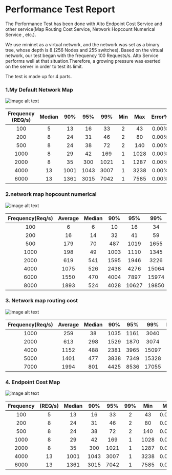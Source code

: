 # **Performance Test Report**

The Performance Test has been done with Alto Endpoint Cost Service and other service(Map Routing Cost Service, Network Hopcount Numerical Service , etc.). 

We use mininet as a virtual network, and the network was set as a binary tree, whose depth is 8.(256 Nodes and 255 switches). Based on the virtual network, our test began with the frequency 100 Requests/s. Alto Service performs well at that situation.Therefore, a growing pressure was exerted on the server in order to test its limit.

The test is made up for 4 parts.

### 1.My Default Network Map

![image alt text](image_0.png)


|Frequency (REQ/s) | Median | 90% | 95% | 99% | Min | Max | Error% | Throughput(/sec) | Average | 
|:-------------------:|:------:|:---:|:---:|:---:|:---:|:---:|:------:|:----------------:|:-------:|
|100 | 5 | 13 | 16 | 33 | 2 | 43 | 0.00% | 726.2 | 6 | 
|200 | 8 | 24 | 31 | 46 | 2 | 80 | 0.00% | 1116.1 | 11 | 
|500 | 8 | 24 | 38 | 72 | 2 | 140 | 0.00% | 1281.7 | 12 | 
|1000 | 8 | 29 | 42 | 169 | 1 | 1028 | 0.00% | 558.4 | 21 | 
|2000 | 8 | 35 | 300 | 1021 | 1 | 1287 | 0.00% | 707.6 | 62 | 
|4000 | 13 | 1001 | 1043 | 3007 | 1 | 3238 | 0.00% | 681 | 152 | 
|6000 | 13 | 1361 | 3015 | 7042 | 1 | 7585 | 0.00% | 626.5 | 440 | 

### 2.network map hopcount numerical

![image alt text](image_1.png)

|Frequency(Req/s) | Average | Median | 90% | 95% | 99% | Min | Max | Error% | Throughtput(/sec)|
|:----------------:|:-------:|:------:|:---:|:---:|:---:|:---:|:---:|:------:|:----------------:|
|100 | 6 | 6 | 10 | 16 | 34 | 3 | 39 | 0.00% | 870.3|
|200 | 16 | 14 | 32 | 41 | 59 | 3 | 83 | 0.00% | 1724.1|
|500 | 179 | 70 | 487 | 1019 | 1655 | 3 | 2019 | 0.00% | 978.1|
|1000 | 198 | 49 | 1003 | 1110 | 1345 | 3 | 2144 | 0.00% | 640.5|
|2000 | 619 | 541 | 1595 | 1946 | 3226 | 3 | 7348 | 0.00% | 514.9|
|4000 | 1075 | 526 | 2438 | 4276 | 15064 | 3 | 15355 | 0.00% | 572.4|
|6000 | 1550 | 470 | 4004 | 7897 | 15974 | 3 | 32687 | 0.01% | 479.7|
|8000 | 1893 | 524 | 4028 | 10627 | 19850 | 3 | 31402 | 0.03% | 486.9|

### 3. Network map routing cost

![image alt text](image_2.png)

| Frequency(Req/s) | Average | Median | 90% | 95% | 99% | Min | Max | Error% | Thoughtput(/sec)|
|:----------------:|:-------:|:------:|:---:|:---:|:---:|:---:|:---:|:------:|:-----------------:|
| 1000 | 259 | 38 | 1035 | 1161 | 3040 | 3 | 3318 | 0.00% | 526|
| 2000 | 613 | 298 | 1529 | 1870 | 3074 | 3 | 7009 | 0.00% | 435.9|
| 4000 | 1152 | 488 | 2381 | 3965 | 15097 | 3 | 15449 | 0.00% | 588.9|
| 5000 | 1401 | 477 | 3838 | 7349 | 15328 | 3 | 16676 | 0.00% | 520.3|
| 7000 | 1994 | 801 | 4425 | 8536 | 17055 | 3 | 32665 | 0.12% | 479.3|

### 4. Endpoint Cost Map

![image alt text](image_3.png)

|Frequency|(REQ/s)|Median|90%|95%|99%|Min|Max|Error%|Throughput(/sec)|Average|
|:--------:|:-----:|:----:|:-:|:-:|:-:|:-:|:-:|:----:|:--------------:|:------:|
|100|5|13|16|33|2|43|0.00%|726.2|6|
|200|8|24|31|46|2|80|0.00%|1116.1|11|
|500|8|24|38|72|2|140|0.00%|1281.7|12|
|1000|8|29|42|169|1|1028|0.00%|558.4|21|
|2000|8|35|300|1021|1|1287|0.00%|707.6|62|
|4000|13|1001|1043|3007|1|3238|0.00%|681|152|
|6000|13|1361|3015|7042|1|7585|0.00%|626.5|440|
